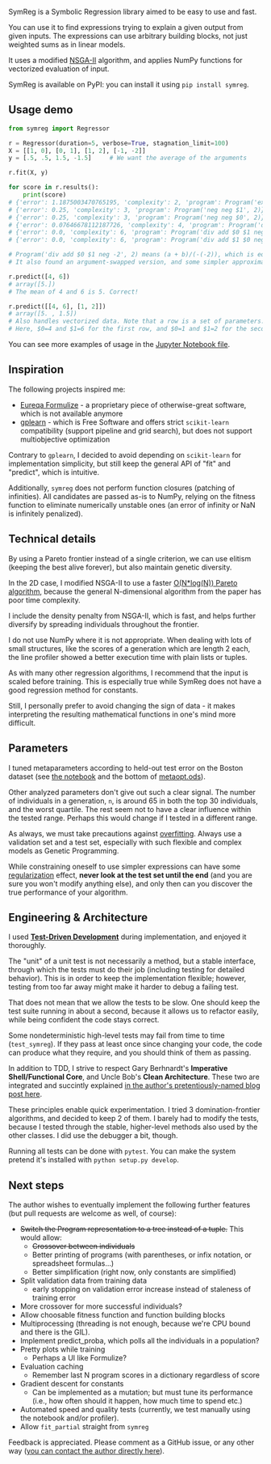 SymReg is a Symbolic Regression library aimed to be easy to use and fast.

You can use it to find expressions trying to explain a given output from given inputs. The expressions can use arbitrary building blocks, not just weighted sums as in linear models.

It uses a modified [NSGA-II](https://ieeexplore.ieee.org/document/996017) algorithm, and applies NumPy functions for vectorized evaluation of input.

SymReg is available on PyPI: you can install it using `pip install symreg`.

## Usage demo

```python
from symreg import Regressor

r = Regressor(duration=5, verbose=True, stagnation_limit=100)
X = [[1, 0], [0, 1], [1, 2], [-1, -2]]
y = [.5, .5, 1.5, -1.5]     # We want the average of the arguments

r.fit(X, y)

for score in r.results():
    print(score)
# {'error': 1.1875003470765195, 'complexity': 2, 'program': Program('exp -1.3839406053570065', 2)}
# {'error': 0.25, 'complexity': 3, 'program': Program('neg neg $1', 2)}
# {'error': 0.25, 'complexity': 3, 'program': Program('neg neg $0', 2)}
# {'error': 0.07646678112187726, 'complexity': 4, 'program': Program('div $1 neg -1.3959881664397722', 2)}
# {'error': 0.0, 'complexity': 6, 'program': Program('div add $0 $1 neg -2', 2)}
# {'error': 0.0, 'complexity': 6, 'program': Program('div add $1 $0 neg -2', 2)}

# Program('div add $0 $1 neg -2', 2) means (a + b)/(-(-2)), which is equivalent to (a+b)/2
# It also found an argument-swapped version, and some simpler approximations.

r.predict([4, 6])
# array([5.])
# The mean of 4 and 6 is 5. Correct!

r.predict([[4, 6], [1, 2]])
# array([5. , 1.5])
# Also handles vectorized data. Note that a row is a set of parameters.
# Here, $0=4 and $1=6 for the first row, and $0=1 and $1=2 for the second row in the 2d array.

```

You can see more examples of usage in the [Jupyter Notebook file](Metaopt.ipynb).

## Inspiration

The following projects inspired me:

 * [Eureqa Formulize](http://nutonian.wikidot.com/) - a proprietary piece of 
 otherwise-great software, which is not available anymore
 * [gplearn](https://github.com/trevorstephens/gplearn) - which is Free Software and offers strict `scikit-learn` compatibility (support pipeline and grid search), but does not support multiobjective optimization
 
 Contrary to `gplearn`, I decided to avoid depending on `scikit-learn` for implementation simplicity, but still keep the general API of "fit" and "predict", which is intuitive.
 
 Additionally, `symreg` does not perform function closures (patching of infinities). All candidates are passed as-is to NumPy, relying on the fitness function to eliminate numerically unstable ones (an error of infinity or NaN is infinitely penalized).
 
## Technical details

By using a Pareto frontier instead of a single criterion, we can use elitism (keeping the best alive forever), but also maintain genetic diversity.

In the 2D case, I modified NSGA-II to use a faster [O(N*log(N)) Pareto algorithm](https://math.stackexchange.com/a/1937583), because the general N-dimensional algorithm from the paper has poor time complexity. 

I include the density penalty from NSGA-II, which is fast, and helps further diversify by spreading individuals throughout the frontier.

I do not use NumPy where it is not appropriate. When dealing with lots of small structures, like the scores of a generation which are length 2 each, the line profiler showed a better execution time with plain lists or tuples.

As with many other regression algorithms, I recommend that the input is scaled before training. This is especially true while SymReg does not have a good regression method for constants. 

Still, I personally prefer to avoid changing the sign of data - it makes interpreting the resulting mathematical functions in one's mind more difficult.

## Parameters

I tuned metaparameters according to held-out test error on the Boston dataset (see [the notebook](Metaopt.ipynb) and the bottom of [metaopt.ods](metaopt.ods)).
 
 Other analyzed parameters don't give out such a clear signal. The number of individuals in a generation, `n`, is around 65 in both the top 30 individuals, and the worst quartile. The rest seem not to have a clear influence within the tested range. Perhaps this would change if I tested in a different range.

As always, we must take precautions against [overfitting](https://en.wikipedia.org/wiki/Overfitting). Always use a validation set and a test set, especially with such flexible and complex models as Genetic Programming.

While constraining oneself to use simpler expressions can have some [regularization](https://en.wikipedia.org/wiki/Regularization_(mathematics)) effect, **never look at the test set until the end** (and you are sure you won't modify anything else), and only then can you discover the true performance of your algorithm.

## Engineering & Architecture 

I used [**Test-Driven Development**](https://danuker.go.ro/tdd-revisited-pytest-updated-2020-09-03.html) during implementation, and enjoyed it thoroughly.

The "unit" of a unit test is not necessarily a method, but a stable interface, through which the tests must do their job (including testing for detailed behavior). This is in order to keep the implementation flexible; however, testing from too far away might make it harder to debug a failing test.

That does not mean that we allow the tests to be slow. One should keep the test suite running in about a second, because it allows us to refactor easily, while being confident the code stays correct. 

Some nondeterministic high-level tests may fail from time to time (`test_symreg`). If they pass at least once since changing your code, the code can produce what they require, and you should think of them as passing.

In addition to TDD, I strive to respect Gary Berhnardt's **Imperative Shell/Functional Core**, and Uncle Bob's **Clean Architecture**. These two are integrated and succintly explained [in the author's pretentiously-named blog post here](https://danuker.go.ro/the-grand-unified-theory-of-software-architecture.html).

These principles enable quick experimentation. I tried 3 domination-frontier algorithms, and decided to keep 2 of them. I barely had to modify the tests, because I tested through the stable, higher-level methods also used by the other classes. I did use the debugger a bit, though.

Running all tests can be done with `pytest`. You can make the system pretend it's installed with `python setup.py develop`.

## Next steps

The author wishes to eventually implement the following further features (but pull requests are welcome as well, of course):

* ~~Switch the Program representation to a tree instead of a tuple.~~ This would allow:
    * ~~Crossover between individuals~~
    * Better printing of programs (with parentheses, or infix notation, or spreadsheet formulas...)
    * Better simplification (right now, only constants are simplified)
* Split validation data from training data
    * early stopping on validation error increase instead of staleness of training error
* More crossover for more successful individuals? 
* Allow choosable fitness function and function building blocks
* Multiprocessing (threading is not enough, because we're CPU bound and there is the GIL).
* Implement predict_proba, which polls all the individuals in a population?
* Pretty plots while training
    * Perhaps a UI like Formulize?
* Evaluation caching 
    * Remember last N program scores in a dictionary regardless of score
* Gradient descent for constants
    * Can be implemented as a mutation; but must tune its performance (i.e., how often should it happen, how much time to spend etc.)
* Automated speed and quality tests (currently, we test manually using the notebook and/or profiler).
* Allow `fit_partial` straight from `symreg`

Feedback is appreciated. Please comment as a GitHub issue, or any other way ([you can contact the author directly here](https://danuker.go.ro/pages/contactabout.html)).
